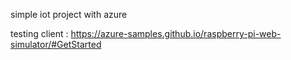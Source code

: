 simple iot project with azure

testing client : https://azure-samples.github.io/raspberry-pi-web-simulator/#GetStarted
